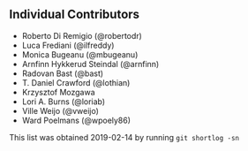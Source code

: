 ## Individual Contributors

- Roberto Di Remigio (@robertodr)
- Luca Frediani (@ilfreddy)
- Monica Bugeanu (@mbugeanu)
- Arnfinn Hykkerud Steindal (@arnfinn)
- Radovan Bast (@bast)
- T. Daniel Crawford (@lothian)
- Krzysztof Mozgawa
- Lori A. Burns (@loriab)
- Ville Weijo (@vweijo)
- Ward Poelmans (@wpoely86)

This list was obtained 2019-02-14 by running `git shortlog -sn`
